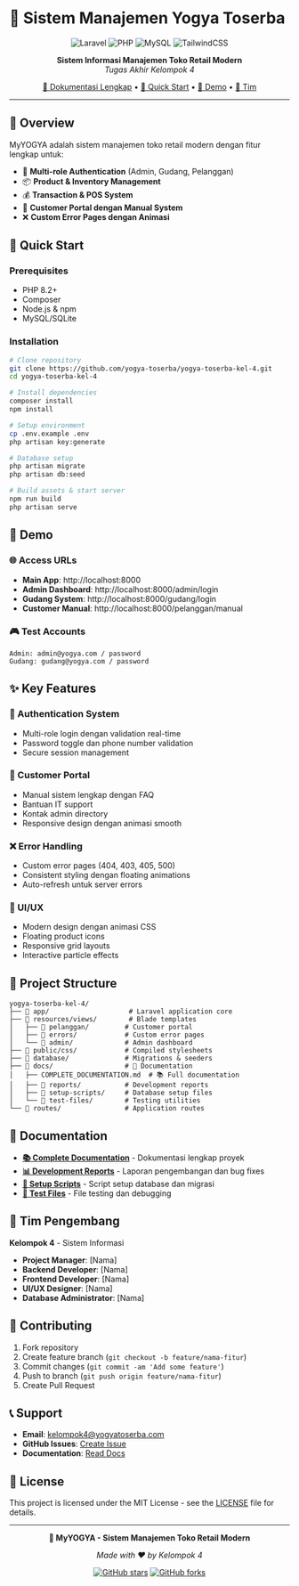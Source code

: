 # 🏪 Sistem Manajemen Yogya Toserba

<div align="center">

![Laravel](https://img.shields.io/badge/Laravel-12.x-FF2D20?style=for-the-badge&logo=laravel&logoColor=white)
![PHP](https://img.shields.io/badge/PHP-8.2+-777BB4?style=for-the-badge&logo=php&logoColor=white)
![MySQL](https://img.shields.io/badge/MySQL-8.0+-4479A1?style=for-the-badge&logo=mysql&logoColor=white)
![TailwindCSS](https://img.shields.io/badge/Tailwind_CSS-3.0+-38B2AC?style=for-the-badge&logo=tailwind-css&logoColor=white)

**Sistem Informasi Manajemen Toko Retail Modern**  
_Tugas Akhir Kelompok 4_

[📖 Dokumentasi Lengkap](docs/COMPLETE_DOCUMENTATION.md) •
[🚀 Quick Start](#quick-start) •
[📱 Demo](#demo) •
[👥 Tim](#tim-pengembang)

</div>

---

## 🎯 Overview

MyYOGYA adalah sistem manajemen toko retail modern dengan fitur lengkap untuk:

-   🔐 **Multi-role Authentication** (Admin, Gudang, Pelanggan)
-   📦 **Product & Inventory Management**
-   💰 **Transaction & POS System**
-   📱 **Customer Portal dengan Manual System**
-   ❌ **Custom Error Pages dengan Animasi**

## 🚀 Quick Start

### Prerequisites

-   PHP 8.2+
-   Composer
-   Node.js & npm
-   MySQL/SQLite

### Installation

```bash
# Clone repository
git clone https://github.com/yogya-toserba/yogya-toserba-kel-4.git
cd yogya-toserba-kel-4

# Install dependencies
composer install
npm install

# Setup environment
cp .env.example .env
php artisan key:generate

# Database setup
php artisan migrate
php artisan db:seed

# Build assets & start server
npm run build
php artisan serve
```

## 📱 Demo

### 🌐 Access URLs

-   **Main App**: http://localhost:8000
-   **Admin Dashboard**: http://localhost:8000/admin/login
-   **Gudang System**: http://localhost:8000/gudang/login
-   **Customer Manual**: http://localhost:8000/pelanggan/manual

### 🎮 Test Accounts

```
Admin: admin@yogya.com / password
Gudang: gudang@yogya.com / password
```

## ✨ Key Features

### 🔐 Authentication System

-   Multi-role login dengan validation real-time
-   Password toggle dan phone number validation
-   Secure session management

### 📱 Customer Portal

-   Manual sistem lengkap dengan FAQ
-   Bantuan IT support
-   Kontak admin directory
-   Responsive design dengan animasi smooth

### ❌ Error Handling

-   Custom error pages (404, 403, 405, 500)
-   Consistent styling dengan floating animations
-   Auto-refresh untuk server errors

### 🎨 UI/UX

-   Modern design dengan animasi CSS
-   Floating product icons
-   Responsive grid layouts
-   Interactive particle effects

## 📁 Project Structure

```
yogya-toserba-kel-4/
├── 📁 app/                    # Laravel application core
├── 📁 resources/views/        # Blade templates
│   ├── 📁 pelanggan/         # Customer portal
│   ├── 📁 errors/            # Custom error pages
│   └── 📁 admin/             # Admin dashboard
├── 📁 public/css/            # Compiled stylesheets
├── 📁 database/              # Migrations & seeders
├── 📁 docs/                  # 📖 Documentation
│   ├── COMPLETE_DOCUMENTATION.md  # 📚 Full documentation
│   ├── 📁 reports/           # Development reports
│   ├── 📁 setup-scripts/     # Database setup files
│   └── 📁 test-files/        # Testing utilities
└── 📁 routes/                # Application routes
```

## 📖 Documentation

-   **[📚 Complete Documentation](docs/COMPLETE_DOCUMENTATION.md)** - Dokumentasi lengkap proyek
-   **[📊 Development Reports](docs/reports/)** - Laporan pengembangan dan bug fixes
-   **[🔧 Setup Scripts](docs/setup-scripts/)** - Script setup database dan migrasi
-   **[🧪 Test Files](docs/test-files/)** - File testing dan debugging

## 👥 Tim Pengembang

**Kelompok 4** - Sistem Informasi

-   **Project Manager**: [Nama]
-   **Backend Developer**: [Nama]
-   **Frontend Developer**: [Nama]
-   **UI/UX Designer**: [Nama]
-   **Database Administrator**: [Nama]

## 🤝 Contributing

1. Fork repository
2. Create feature branch (`git checkout -b feature/nama-fitur`)
3. Commit changes (`git commit -am 'Add some feature'`)
4. Push to branch (`git push origin feature/nama-fitur`)
5. Create Pull Request

## 📞 Support

-   **Email**: kelompok4@yogyatoserba.com
-   **GitHub Issues**: [Create Issue](https://github.com/yogya-toserba/yogya-toserba-kel-4/issues)
-   **Documentation**: [Read Docs](docs/COMPLETE_DOCUMENTATION.md)

## 📄 License

This project is licensed under the MIT License - see the [LICENSE](LICENSE) file for details.

---

<div align="center">

**🏪 MyYOGYA - Sistem Manajemen Toko Retail Modern**

_Made with ❤️ by Kelompok 4_

[![GitHub stars](https://img.shields.io/github/stars/yogya-toserba/yogya-toserba-kel-4.svg?style=social&label=Star)](https://github.com/yogya-toserba/yogya-toserba-kel-4)
[![GitHub forks](https://img.shields.io/github/forks/yogya-toserba/yogya-toserba-kel-4.svg?style=social&label=Fork)](https://github.com/yogya-toserba/yogya-toserba-kel-4/fork)

</div>

